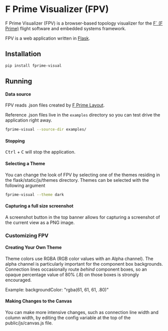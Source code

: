 # F Prime Visualizer (FPV)
F Prime Visualizer (FPV) is a browser-based topology visualizer for the [F´ (F Prime)](https:/nasa.github.io/fprime) flight software and embedded systems framework.

FPV is a web application written in [Flask](https://flask.palletsprojects.com/).

## Installation 

```bash
pip install fprime-visual
```

## Running

#### Data source
FPV reads .json files created by [F Prime Layout](https://github.com/fprime-community/fprime-layout).

Reference .json files live in the ```examples``` directory so you can test drive the application right away.
```bash
fprime-visual --source-dir examples/
```

#### Stopping
<kbd>Ctrl</kbd> + <kbd>C</kbd> will stop the application.


#### Selecting a Theme
You can change the look of FPV by selecting one of the themes residing in the flask/static/js/themes directory.
Themes can be selected with the following argument
```bash
fprime-visual --theme dark
```

#### Capturing a full size screenshot
A screenshot button in the top banner allows for capturing a screenshot of the current view as a PNG image.

### Customizing FPV

#### Creating Your Own Theme
Theme colors use RGBA (RGB color values with an Alpha channel). The alpha channel is particularly important for the component box backgrounds. Connection lines occasionally route _behind_ component boxes, so an opaque percentage value of 80% (.8) on those boxes is strongly encouraged.

Example: backgroundColor: "rgba(61, 61, 61, .80)"

#### Making Changes to the Canvas
You can make more intensive changes, such as connection line width and column width, by editing the config variable at the top of the public/js/canvas.js file.
